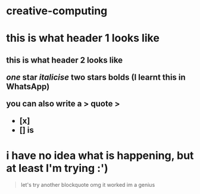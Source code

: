 # creative-computing
<h1> this is what header 1 looks like
<h2> this is what header 2 looks like
  
*one* star *italicise*
**two** stars **bolds** (I learnt this in WhatsApp)
  
you can also write a > quote > 
- [x] 
- [] is  
  
# i have no idea what is happening, but at least I'm trying :') 
> let's try another blockquote 
> omg it worked im a genius

